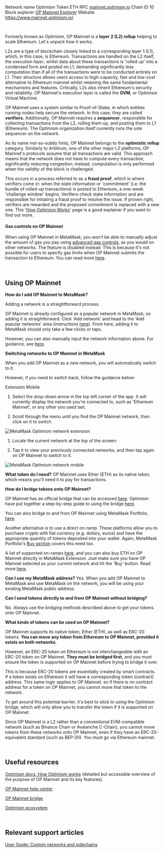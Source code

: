 
Network name
Optimism
Token
ETH
RPC
[mainnet.optimism.io](https://mainnet.optimism.io)
Chain ID
10
Block explorer
[OP Mainnet Explorer](https://optimistic.etherscan.io/)
Website
<https://www.mainnet.optimism.io/>

 


Formerly known as Optimism, OP Mainnet is a **layer 2 (L2) rollup** helping to scale Ethereum. Let's unpack how it works.


L2s are a type of blockchain closely linked to a corresponding layer 1 (L1), which, in this case, is Ethereum. Transactions are handled on the L2 itself, the *execution layer*, whilst data about these transactions is 'rolled up' into a condensed form and posted on L1, demanding significantly less computation than if all of the transactions were to be conducted entirely on L1. Their structure allows users access to high-capacity, fast and low-cost alternative to Ethereum mainnet whilst retaining the same fundamental mechanisms and features. Critically, L2s also inherit Ethereum's security and reliability. OP Mainnet's execution layer is called the **OVM**, or Optimism Virtual Machine.


OP Mainnet uses a system similar to Proof-of-Stake, in which entities running nodes help secure the network. In this case, they are called **verifiers.** Additionally, OP Mainnet requires a **sequencer**, responsible for collecting transactions from the L2, rolling them up, and posting them to L1 (Ethereum). The Optimism organization itself currently runs the sole sequencer on the network. 


As its name not-so-subtly hints, OP Mainnet belongs to the **optimistic rollup** category. Similarly to Arbitrum, one of the other major L2 platforms, OP Mainnet's protocols assume that all transactions are valid. This approach means that the network does not have to compute every transaction, significantly reducing congestion; instead, computation is only performed when the validity of the block is challenged.


This occurs in a process referred to as a **fraud proof**, which is where verifiers come in: when the state information or 'commitment' (i.e. the bundle of rolled-up transactions) is posted to Ethereum, a one-week 'challenge window' begins. Verifiers check state information and are responsible for initiating a fraud proof to resolve the issue. If proven right, verifiers are rewarded and the proposed commitment is replaced with a new one. This '[How Optimism Works](https://community.optimism.io/docs/protocol/2-rollup-protocol/)' page is a good explainer if you want to find out more. 



#### Gas controls on OP Mainnet


When using OP Mainnet in MetaMask, you won't be able to manually adjust the amount of gas you pay using [advanced gas controls](https://support.metamask.io/hc/en-us/articles/360022895972), as you would on other networks. The feature is disabled instead. This is because it's not possible for users to specify gas limits when OP Mainnet submits the transaction to Ethereum. You can read more [here](https://community.optimism.io/docs/developers/build/transaction-fees/#the-l1-data-fee).



 


**Using OP Mainnet**
--------------------




**How do I add OP Mainnet to MetaMask?**

Adding a network is a straightforward process.


OP Mainnet is already configured as a popular network in MetaMask, so adding it is straightforward. Click 'Add network' and head to the 'Add popular networks' area (instructions [here](https://support.metamask.io/hc/en-us/articles/360043227612)). From here, adding it to MetaMask should only take a few clicks or taps.


However, you can also manually input the network information above. For guidance, see [here](https://support.metamask.io/hc/en-us/articles/360043227612-How-to-add-a-custom-network-RPC). 





**Switching networks to OP Mainnet in MetaMask**

When you add OP Mainnet as a new network, you will automatically switch to it.


However, if you need to switch back, follow the guidance below:




Extension Mobile


1. Select the drop-down arrow in the top left corner of the app. It will currently display the network you're connected to, such as 'Ethereum Mainnet', or any other you used last.


2. Scroll through the menu until you find the OP Mainnet network, then click on it to switch.


![MetaMask Optimism network extension](https://support.metamask.io/hc/article_attachments/17281322415899)




1. Locate the current network at the top of the screen:


2. Tap it to view your previously connected networks, and then tap again on OP Mainnet to switch to it.


![MetaMask Optimism network mobile](https://support.metamask.io/hc/article_attachments/17281276259611)







**What token do I need?**
OP Mainnet uses Ether (ETH) as its native token, which means you'll need it to pay for transactions.


**How do I bridge tokens onto OP Mainnet?**

OP Mainnet has an official bridge that can be accessed [here](https://app.optimism.io/bridge/deposit). Optimism have put together a step-by-step guide to using the bridge [here](https://help.optimism.io/hc/en-us/articles/4411894687387-Deposits-into-Optimism).


You can also bridge to and from OP Mainnet using MetaMask Portfolio, [here](https://portfolio.metamask.io/bridge).


Another alternative is to use a direct on-ramp. These platforms allow you to purchase crypto with fiat currency (e.g. dollars, euros) and have the appropriate quantity of tokens deposited into your wallet. Again, MetaMask Portfolio's [Buy section](https://portfolio.metamask.io/buy/) covers this need too. 


A list of supported on-ramps [here](https://help.optimism.io/hc/en-us/articles/4413642522139), and you can also buy ETH on OP Mainnet directly in MetaMask Extension. Just make sure you have OP Mainnet selected as your current network and hit the 'Buy' button. Read more [here](https://support.metamask.io/hc/en-us/articles/360058239311).





**Can I use my MetaMask address?**
Yes. When you add OP Mainnet to MetaMask and use MetaMask on the network, you will be using your existing MetaMask public address.


**Can I send tokens directly to and from OP Mainnet without bridging?**

No. Always use the bridging methods described above to get your tokens onto OP Mainnet.





**What kinds of tokens can be used on OP Mainnet?**

OP Mainnet supports its native token, Ether (ETH), as well as ERC-20 tokens. **You can move any token from Ethereum to OP Mainnet, provided it exists on both networks.**


However, an ERC-20 token on Ethereum is not interchangeable with an ERC-20 token on OP Mainnet. **They must be bridged first**, and you must ensure the token is supported on OP Mainnet before trying to bridge it over.


This is because ERC-20 tokens are essentially created by smart contracts. If a token exists on Ethereum it will have a corresponding token (contract) address. This same logic applies to OP Mainnet: so if there is no contract address for a token on OP Mainnet, you cannot move that token to the network.


To get around this potential barrier, it's best to stick to using the Optimism bridge, which will only allow you to transfer the token if it is supported on OP Mainnet.


Since OP Mainnet is a L2 rather than a conventional EVM-compatible network (such as Binance Chain or Avalanche C-Chain), you cannot move tokens from these networks onto OP Mainnet, even if they have an ERC-20-equivalent standard (such as BEP-20). You must go via Ethereum mainnet.





 


**Useful resources**
--------------------


[Optimism docs: How Optimism works](https://community.optimism.io/docs/protocol/1-design-philosophy/) (detailed but accessible overview of the purpose of OP Mainnet and its key features).


[OP Mainnet help center](https://help.optimism.io/hc/en-us)


[OP Mainnet bridge](https://app.optimism.io/bridge/deposit)


[Optimism ecosystem](https://www.optimism.io/apps/all)


 


**Relevant support articles**
-----------------------------


[User Guide: Custom networks and sidechains](https://support.metamask.io/hc/en-us/articles/4404424659995-User-Guide-Custom-networks-and-sidechains)

